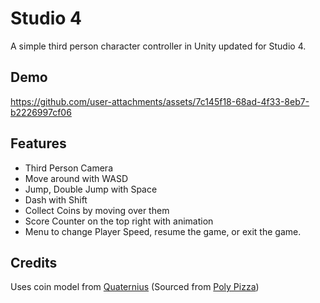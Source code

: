 # Studio 4

A simple third person character controller in Unity updated for Studio 4.

## Demo

https://github.com/user-attachments/assets/7c145f18-68ad-4f33-8eb7-b2226997cf06


## Features

- Third Person Camera
- Move around with WASD
- Jump, Double Jump with Space
- Dash with Shift
- Collect Coins by moving over them
- Score Counter on the top right with animation
- Menu to change Player Speed, resume the game, or exit the game.

## Credits

Uses coin model from [Quaternius](https://quaternius.com/) (Sourced from [Poly Pizza](https://poly.pizza/m/QHZtj94fvh))


